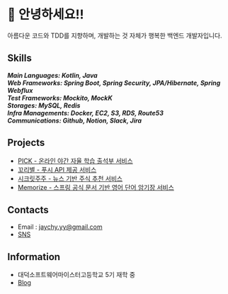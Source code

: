 # 🦑 안녕하세요!!
아름다운 코드와 TDD를 지향하며, 개발하는 것 자체가 행복한 백엔드 개발자입니다.  

## Skills
***Main Languages: Kotlin, Java***  
***Web Frameworks: Spring Boot, Spring Security, JPA/Hibernate, Spring Webflux***  
***Test Frameworks: Mockito, MockK***  
***Storages: MySQL, Redis***  
***Infra Managements: Docker, EC2, S3, RDS, Route53***  
***Communications: Github, Notion, Slack, Jira***  

## Projects
- [PICK - 온라인 야간 자율 학습 출석부 서비스](https://github.com/DSM-PICK/pick-server-Saturn)  
- [꼬리별 - 푸시 API 제공 서비스](https://github.com/KKoribyeol)  
- [시크릿주주 - 뉴스 기반 주식 추천 서비스](https://github.com/secret-juju/rosa)  
- [Memorize - 스프링 공식 문서 기반 영어 단어 암기장 서비스](https://github.com/jaychy-yy/memorize)  

## Contacts
- Email : jaychy.yy@gmail.com  
- [SNS](https://www.facebook.com/profile.php?id=100011390962545)  

## Information
- 대덕소프트웨어마이스터고등학교 5기 재학 중
- [Blog](https://velog.io/@dhwlddjgmanf)  
